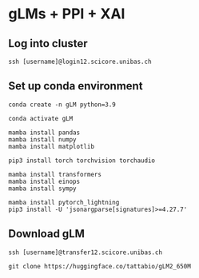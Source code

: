 # gLMs + PPI + XAI

## Log into cluster

```
ssh [username]@login12.scicore.unibas.ch
```

## Set up conda environment

```
conda create -n gLM python=3.9

conda activate gLM

mamba install pandas
mamba install numpy
mamba install matplotlib

pip3 install torch torchvision torchaudio

mamba install transformers
mamba install einops
mamba install sympy

mamba install pytorch_lightning
pip3 install -U 'jsonargparse[signatures]>=4.27.7'
```

## Download gLM

```
ssh [username]@transfer12.scicore.unibas.ch

git clone https://huggingface.co/tattabio/gLM2_650M
```

